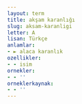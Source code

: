 ```yaml
---
layout: term
title: akşam karanlığı
slug: aksam-karanligi
letter: A
lisan: Türkçe
anlamlar:
- ► alaca karanlık
ozellikler:
- - isim
ornekler:
- - ''
orneklerkaynak:
- - ''
---
```

